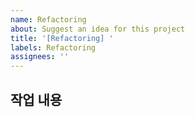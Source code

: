 ```yaml
---
name: Refactoring
about: Suggest an idea for this project
title: '[Refactoring] '
labels: Refactoring
assignees: ''
---
```


## 작업 내용
